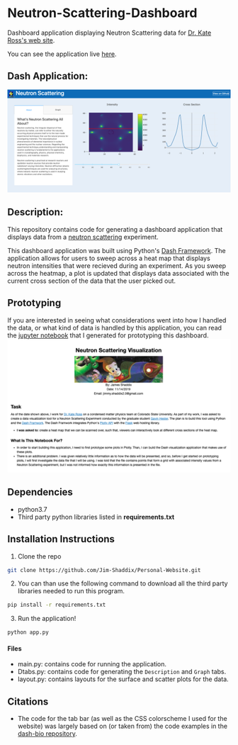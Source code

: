 # Neutron-Scattering-Dashboard
Dashboard application displaying Neutron Scattering data for [Dr. Kate Ross's web site](http://www.rosslabcsu.com/).

You can see the application live [here](http://3.234.168.156/).
 
## Dash Application:
![](assets/images/Neutron-Scattering.png)

## Description:
This repository contains code for generating a dashboard application
that displays data from a [neutron scattering](https://en.wikipedia.org/wiki/Neutron_scattering)
experiment.

This dashboard application was built using Python's [Dash Framework](https://plot.ly/dash/). 
The application allows for users to sweep across a heat map that displays 
neutron intensities that were recieved during an experiment. As you 
sweep across the heatmap, a plot is updated that displays data associated
with the current cross section of the data that the user picked out.

## Prototyping
If you are interested in seeing what considerations went into how I handled the data, or 
what kind of data is handled by this application, you can read the [jupyter notebook](plots/plots.ipynb)
that I generated for prototyping this dashboard.
![](assets/images/notebook.png)

## Dependencies
* python3.7
* Third party python libraries listed in **requirements.txt**

## Installation Instructions

1. Clone the repo
```Bash
git clone https://github.com/Jim-Shaddix/Personal-Website.git
```
2. You can than use the following command to download all the third party libraries
needed to run this program.
```Bash
pip install -r requirements.txt
```
3. Run the application!
```Bash
python app.py
```

#### Files
* main.py: contains code for running the application.
* Dtabs.py: contains code for generating the ``Description`` and ``Graph`` tabs.
* layout.py: contains layouts for the surface and scatter plots for the data.

## Citations
* The code for the tab bar (as well as the CSS colorscheme I used for the website) was largely 
based on (or taken from) the code examples in the [dash-bio repository](https://github.com/plotly/dash-bio/blob/master/tests/test_manhattan_plot.py).